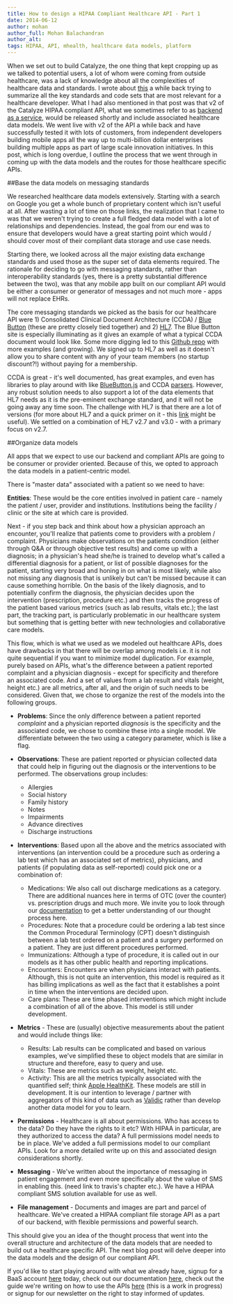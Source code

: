```yaml
---
title: How to design a HIPAA Compliant Healthcare API - Part 1
date: 2014-06-12
author: mohan
author_full: Mohan Balachandran
author_alt:
tags: HIPAA, API, mhealth, healthcare data models, platform
---
```


When we set out to build Catalyze, the one thing that kept cropping up as we talked to potential users, a lot of whom were coming from outside healthcare, was a lack of knowledge about all the complexities of healthcare data and standards. I wrote about [this](/blog/understanding-healthcare-vocabularies-code-sets/) a while back trying to summarize all the key standards and code sets that are most relevant for a healthcare developer. What I had also mentioned in that post was that v2 of the Catalyze HIPAA compliant API, what we sometimes refer to as [backend as a service](/baas), would be released shortly and include associated healthcare data models. We went live with v2 of the API a while back and have successfully tested it with lots of customers, from independent developers building mobile apps all the way up to multi-billion dollar enterprises building multiple apps as part of large scale innovation initiatives. In this post, which is long overdue, I outline the process that we went through in coming up with the data models and the routes for those healthcare specific APIs.

##Base the data models on messaging standards

We researched healthcare data models extensively. Starting with a search on Google you get a whole bunch of proprietary content which isn't useful at all. After wasting a lot of time on those links, the realization that I came to was that we weren't trying to create a full fledged data model with a lot of relationships and dependencies. Instead, the goal from our end was to ensure that developers would have a great starting point which would / should cover most of their compliant data storage and use case needs.

Starting there, we looked across all the major existing data exchange standards and used those as the super set of data elements required. The rationale for deciding to go with messaging standards, rather than interoperability standards (yes, there is a pretty substantial difference between the two), was that any mobile app built on our compliant API would be either a consumer or generator of messages and not much more - apps will not replace EHRs.

The core messaging standards we picked as the basis for our healthcare API were 1) Consolidated Clinical Document Architecture (CCDA) / [Blue Button](http://bluebuttonplus.org/) (these are pretty closely tied together) and 2) [HL7](http://www.hl7.org). The Blue Button site is especially illuminating as it gives an example of what a typical CCDA document would look like. Some more digging led to this [Github repo](https://github.com/chb/sample_ccdas) with more examples (and growing). We signed up to HL7 as well as it doesn't allow you to share content with any of your team members (no startup discount?!) without paying for a membership.

CCDA is great - it's well documented, has great examples, and even has libraries to play around with like [BlueButton.js](https://github.com/blue-button/bluebutton.js/) and CCDA [parsers](https://github.com/chintanop/ccda-rest-api). However, any robust solution needs to also support a lot of the data elements that HL7 needs as it is *the* pre-eminent exchange standard, and it will not be going away any time soon. The challenge with HL7 is that there are a lot of versions (for more about HL7 and a quick primer on it - this [link](/learn/hl7/) might be useful). We settled on a combination of HL7 v2.7 and v3.0 - with a primary focus on v2.7.

##Organize data models

All apps that we expect to use our backend and compliant APIs are going to be consumer or provider oriented. Because of this, we opted to approach the data models in a patient-centric model.

There is "master data" associated with a patient so we need to have:

**Entities**: These would be the core entities involved in patient care - namely the patient / user, provider and institutions. Institutions being the facility / clinic or the site at which care is provided.

Next - if you step back and think about how a physician approach an encounter, you'll realize that patients come to providers with a problem / complaint. Physicians make observations on the patients condition (either through Q&A or through objective test results) and come up with a diagnosis; in a physician's head she/he is trained to develop what's called a differential diagnosis for a patient, or list of possible diagnoses for the patient, starting very broad and honing in on what is most likely, while also not missing any diagnosis that is unlikely but can't be missed because it can cause something horrible. On the basis of the likely diagnosis, and to potentially confirm the diagnosis, the physician decides upon the intervention (prescription, procedure etc.) and then tracks the progress of the patient based various metrics (such as lab results, vitals etc.); the last part, the tracking part, is particularly problematic in our healthcare system but something that is getting better with new technologies and collaborative care models.

This flow, which is what we used as we modeled out healthcare APIs, does have drawbacks in that there will be overlap among models i.e. it is not quite sequential if you want to minimize model duplication. For example, purely based on APIs, what's the difference between a patient reported complaint and a physician diagnosis - except for specificity and therefore an associated code. And a set of values from a lab result and vitals (weight, height etc.) are all metrics, after all, and the origin of such needs to be considered. Given that, we chose to organize the rest of the models into the following groups.

- **Problems**: Since the only difference between a patient reported *complaint* and a physician reported *diagnosis* is the specificity and the associated code, we chose to combine these into a single model. We differentiate between the two using a category parameter, which is like a flag.

- **Observations**: These are patient reported or physician collected data that could help in figuring out the diagnosis or the interventions to be performed. The observations group includes:
    - Allergies
    - Social history
    - Family history
    - Notes
    - Impairments
    - Advance directives
    - Discharge instructions

- **Interventions**: Based upon all the above and the metrics associated with interventions (an intervention could be a procedure such as ordering a lab test which has an associated set of metrics), physicians, and patients (if populating data as self-reported) could pick one or a combination of:
    - Medications: We also call out discharge medications as a category. There are additional nuances here in terms of OTC (over the counter) vs. prescription drugs and much more. We invite you to look through our [documentation](http://docs.catalyze.io/) to get a better understanding of our thought process here.
    - Procedures: Note that a procedure could be ordering a lab test since the Common Procedural Terminology (CPT) doesn't distinguish between a lab test ordered on a patient and a surgery performed on a patient. They are just different procedures performed.
    - Immunizations: Although a type of procedure, it is called out in our models as it has other public health and reporting implications.
    - Encounters: Encounters are when physicians interact with patients. Although, this is not quite an intervention, this model is required as it has billing implications as well as the fact that it establishes a point in time when the interventions are decided upon.
    - Care plans: These are time phased interventions which might include a combination of all of the above. This model is still under development.

- **Metrics** - These are (usually) objective measurements about the patient and would include things like:
    - Results: Lab results can be complicated and based on various examples, we've simplified these to object models that are similar in structure and therefore, easy to query and use.
    - Vitals: These are metrics such as weight, height etc.
    - Activity: This are all the metrics typically associated with the quantified self; think [Apple HealthKit](/blog/what-does-healthkit-mean-for-mobile-app-developers/). These models are still in development. It is our intention to leverage / partner with aggregators of this kind of data such as [Validic](http://www.validic.com) rather than develop another data model for you to learn.

- **Permissions** - Healthcare is all about permissions. Who has access to the data? Do they have the rights to it etc? With HIPAA in particular, are they authorized to access the data? A full permissions model needs to be in place. We've added a full permissions model to our compliant APIs. Look for a more detailed write up on this and associated design considerations shortly.

- **Messaging** - We've written about the importance of messaging in patient engagement and even more specifically about the value of SMS in enabling this. (need link to travis's chapter etc.). We have a HIPAA compliant SMS solution available for use as well.

- **File management** - Documents and images are part and parcel of healthcare. We've created a HIPAA compliant file storage API as a part of our backend, with flexible permissions and powerful search.

This should give you an idea of the thought process that went into the overall structure and architecture of the data models that are needed to build out a healthcare specific API. The next blog post will delve deeper into the data models and the design of our compliant API.

If you'd like to start playing around with what we already have, signup for a BaaS account [here](https://devportal.catalyze.io/) today, check out our documentation [here](https://docs.catalyze.io/), check out the guide we're writing on how to use the APIs [here](https://docs.catalyze.io/guides/api/latest/) (this is a work in progress) or signup for our newsletter on the right to stay informed of updates.
